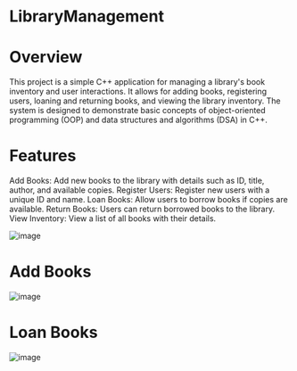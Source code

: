 # LibraryManagement
# Overview
This project is a simple C++ application for managing a library's book inventory and user interactions. It allows for adding books, registering users, loaning and returning books, and viewing the library inventory. The system is designed to demonstrate basic concepts of object-oriented programming (OOP) and data structures and algorithms (DSA) in C++.

# Features

Add Books: Add new books to the library with details such as ID, title, author, and available copies.
Register Users: Register new users with a unique ID and name.
Loan Books: Allow users to borrow books if copies are available.
Return Books: Users can return borrowed books to the library.
View Inventory: View a list of all books with their details.

![image](https://github.com/user-attachments/assets/4300933e-6802-49e2-a002-f0a55fdad2c2)

# Add Books
![image](https://github.com/user-attachments/assets/1df39a12-3245-42f9-bbba-04592c244c1c)

# Loan Books
![image](https://github.com/user-attachments/assets/8883c926-d98f-47b5-828f-670018dc1279)




